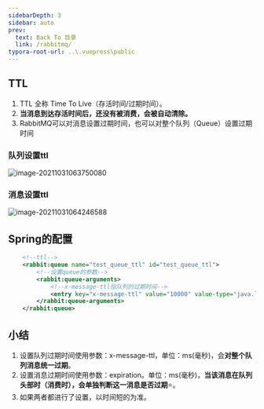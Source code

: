 ```yaml
---
sidebarDepth: 3
sidebar: auto
prev:
  text: Back To 目录
  link: /rabbitmq/
typora-root-url: ..\.vuepress\public
---
```


## TTL

1. TTL 全称 Time To Live（存活时间/过期时间）。
2. **当消息到达存活时间后，还没有被消费，会被自动清除。**
3. RabbitMQ可以对消息设置过期时间，也可以对整个队列（Queue）设置过期时间

### 队列设置ttl

![image-20211031063750080](/../../../../saas-yong/fullstack/Java架构师之路/Rabbitmq/imgs/image-20211031063750080.png)

### 消息设置ttl

![image-20211031064246588](/../../../../saas-yong/fullstack/Java架构师之路/Rabbitmq/imgs/image-20211031064246588.png)



## Spring的配置

```xml
    <!--ttl-->
    <rabbit:queue name="test_queue_ttl" id="test_queue_ttl">
        <!--设置queue的参数-->
        <rabbit:queue-arguments>
            <!--x-message-ttl指队列的过期时间-->
            <entry key="x-message-ttl" value="10000" value-type="java.lang.Integer"></entry>
        </rabbit:queue-arguments>
    </rabbit:queue>
```



## 小结

1. 设置队列过期时间使用参数：x-message-ttl，单位：ms(毫秒)，会**对整个队列消息统一过期**。
2. 设置消息过期时间使用参数：expiration。单位：ms(毫秒)，**当该消息在队列头部时（消费时），会单独判断这一消息是否过期**⭐。
3. 如果两者都进行了设置，以时间短的为准。